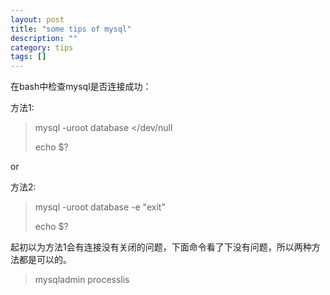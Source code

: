 ```yaml
---
layout: post 
title: "some tips of mysql"
description: ""
category: tips
tags: []
---
```


在bash中检查mysql是否连接成功：

方法1:

> mysql -uroot database </dev/null
>
> echo $?

or

方法2:

> mysql -uroot database -e "exit"
>
> echo $?

起初以为方法1会有连接没有关闭的问题，下面命令看了下没有问题，所以两种方法都是可以的。
> mysqladmin processlis
